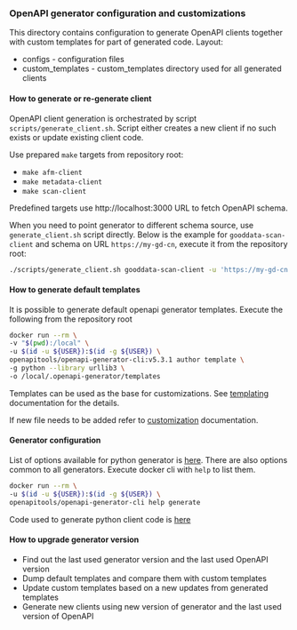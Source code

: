 ### OpenAPI generator configuration and customizations
This directory contains configuration to generate OpenAPI clients together with
custom templates for part of generated code. Layout:
- configs - configuration files
- custom_templates - custom_templates directory used for all generated clients

#### How to generate or re-generate client
OpenAPI client generation is orchestrated by script `scripts/generate_client.sh`. Script either creates a new client
if no such exists or update existing client code.

Use prepared `make` targets from repository root:
- `make afm-client`
- `make metadata-client`
- `make scan-client`

Predefined targets use http://localhost:3000 URL to fetch OpenAPI schema.

When you need to point generator to different schema source, use `generate_client.sh` script directly.
Below is the example for `gooddata-scan-client` and schema on URL `https://my-gd-cn`, execute it from
the repository root:
```bash
./scripts/generate_client.sh gooddata-scan-client -u 'https://my-gd-cn'
```

#### How to generate default templates
It is possible to generate default openapi generator templates. Execute the following from the repository root
```bash
docker run --rm \
-v "$(pwd):/local" \
-u $(id -u ${USER}):$(id -g ${USER}) \
openapitools/openapi-generator-cli:v5.3.1 author template \
-g python --library urllib3 \
-o /local/.openapi-generator/templates
```
Templates can be used as the base for customizations. See
[templating](https://github.com/OpenAPITools/openapi-generator/blob/master/docs/templating.md) documentation for the details.

If new file needs to be added refer to [customization](https://github.com/OpenAPITools/openapi-generator/blob/master/docs/customization.md)
documentation.

#### Generator configuration
List of options available for python generator is [here](https://github.com/OpenAPITools/openapi-generator/blob/master/docs/generators/python.md).
There are also options common to all generators. Execute docker cli with `help` to list them.
```bash
docker run --rm \
-u $(id -u ${USER}):$(id -g ${USER}) \
openapitools/openapi-generator-cli help generate
```

Code used to generate python client code is [here](https://github.com/OpenAPITools/openapi-generator/blob/master/modules/openapi-generator/src/main/java/org/openapitools/codegen/languages/PythonClientCodegen.java)

#### How to upgrade generator version
- Find out the last used generator version and the last used OpenAPI version
- Dump default templates and compare them with custom templates
- Update custom templates based on a new updates from generated templates
- Generate new clients using new version of generator and the last used version of OpenAPI
